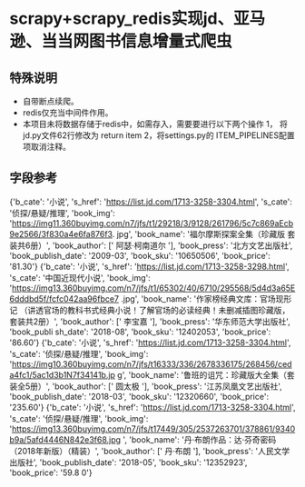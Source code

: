 #   scrapy+scrapy_redis实现jd、亚马逊、当当网图书信息增量式爬虫
## 特殊说明
- 自带断点续爬。
- redis仅充当中间件作用。
- 本项目未将数据存储于redis中，如需存入，需要要进行以下两个操作
    1， 将jd.py文件62行修改为 return item
    2，将settings.py的 ITEM_PIPELINES配置项取消注释。
## 字段参考
{'b_cate': '小说', 's_href': 'https://list.jd.com/1713-3258-3304.html', 's_cate': '侦探/悬疑/推理', 'book_img': 'https://img11.360buyimg.com/n7/jfs/t1/29218/3/9128/261796/5c7c869aEcb9e2566/3f830a4e6fa876f3.
jpg', 'book_name': '福尔摩斯探案全集（珍藏版 套装共6册）', 'book_author': [' 阿瑟·柯南道尔 '], 'book_press': '北方文艺出版社', 'book_publish_date': '2009-03', 'book_sku': '10650506', 'book_price': '81.30'}
{'b_cate': '小说', 's_href': 'https://list.jd.com/1713-3258-3298.html', 's_cate': '中国近现代小说', 'book_img': 'https://img13.360buyimg.com/n7/jfs/t1/65302/40/6710/295568/5d4d3a65E6dddbd5f/fcfc042aa96fbce7
.jpg', 'book_name': '作家榜经典文库：官场现形记 （讲透官场的教科书式经典小说！了解官场的必读经典！未删减插图珍藏版，套装共2册）', 'book_author': [' 李宝嘉 '], 'book_press': '华东师范大学出版社', 'book_publi
sh_date': '2018-08', 'book_sku': '12402053', 'book_price': '86.60'}
{'b_cate': '小说', 's_href': 'https://list.jd.com/1713-3258-3304.html', 's_cate': '侦探/悬疑/推理', 'book_img': 'https://img10.360buyimg.com/n7/jfs/t16333/336/2678336175/268456/ceda4fc1/5ac1d3b1N7f34141b.jp
g', 'book_name': '鲁班的诅咒：珍藏版大全集（套装全5册）', 'book_author': [' 圆太极 '], 'book_press': '江苏凤凰文艺出版社', 'book_publish_date': '2018-03', 'book_sku': '12320660', 'book_price': '235.60'}
{'b_cate': '小说', 's_href': 'https://list.jd.com/1713-3258-3304.html', 's_cate': '侦探/悬疑/推理', 'book_img': 'https://img13.360buyimg.com/n7/jfs/t17449/305/2537263701/378861/9340b9a/5afd4446N842e3f68.jpg
', 'book_name': '丹·布朗作品：达·芬奇密码（2018年新版）（精装）', 'book_author': [' 丹·布朗 '], 'book_press': '人民文学出版社', 'book_publish_date': '2018-05', 'book_sku': '12352923', 'book_price': '59.8
0'}


